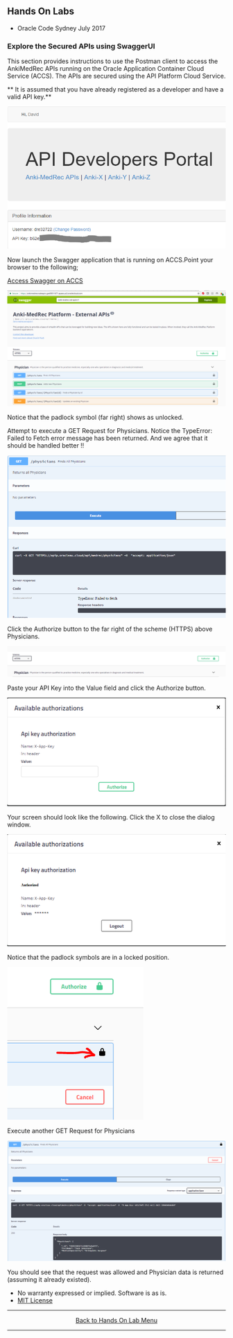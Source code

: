 ## Hands On Labs

- Oracle Code Sydney July 2017

### Explore the Secured APIs using SwaggerUI

This section provides instructions to use the Postman client to access the AnkiMedRec APIs running on the Oracle Application Container Cloud Service (ACCS). The APIs are secured using the API Platform Cloud Service.

** It is assumed that you have already registered as a developer and have a valid API key.**

<img src="./img/exploretheapis-5-1.PNG" />

Now launch the Swagger application that is running on ACCS.Point your browser to the following;

[Access Swagger on ACCS](https://ankimedrecnodeapis-gse00011671.apaas.us2.oraclecloud.com/)

<img src="./img/exploretheapis-5-2.PNG" />

Notice that the padlock symbol (far right) shows as unlocked.

Attempt to execute a GET Request for Physicians.
Notice the TypeError: Failed to Fetch error message has been returned.
And we agree that it should be handled better !!

<img src="./img/exploretheapis-5-3.PNG" />

Click the Authorize button to the far right of the scheme (HTTPS) above Physicians.

<img src="./img/exploretheapis-5-4.PNG" />

Paste your API Key into the Value field and click the Authorize button.

<img src="./img/exploretheapis-5-5.PNG" />

Your screen should look like the following. Click the X to close the dialog window.

<img src="./img/exploretheapis-5-6.PNG" />

Notice that the padlock symbols are in a locked position.

<img src="./img/exploretheapis-5-7.PNG" />

Execute another GET Request for Physicians

<img src="./img/exploretheapis-5-8.PNG" />

You should see that the request was allowed and Physician data is returned (assuming it already existed).

* No warranty expressed or implied.  Software is as is.
* [MIT License](http://www.opensource.org/licenses/mit-license.html)

<hr />
<center>
<a href="../../handsonlabs" class="btn" >Back to Hands On Lab Menu</a>
<center />
<hr />

